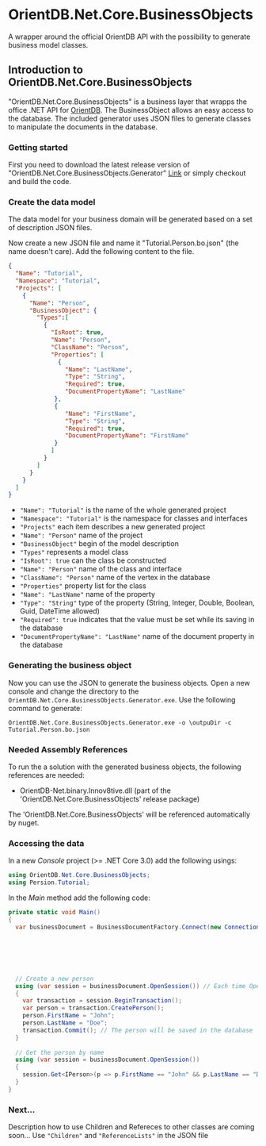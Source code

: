 # OrientDB.Net.Core.BusinessObjects
A wrapper around the official OrientDB API with the possibility to generate business model classes.

## Introduction to OrientDB.Net.Core.BusinessObjects
"OrientDB.Net.Core.BusinessObjects" is a business layer that wrapps the office .NET API for [OrientDB](https://orientdb.com/). 
The BusinessObject allows an easy access to the database. 
The included generator uses JSON files to generate classes to manipulate the documents in the database.

### Getting started
First you need to download the latest release version of "OrientDB.Net.Core.BusinessObjects.Generator" 
[Link](https://github.com/kostkams/OrientDB.Net.Core.BusinessObjects/releases) or simply checkout and build the code.

### Create the data model
The data model for your business domain will be generated based on a set of description JSON files.

Now create a new JSON file and name it "Tutorial.Person.bo.json" (the name doesn't care). 
Add the following content to the file.
```json
{
  "Name": "Tutorial",
  "Namespace": "Tutorial",
  "Projects": [
    {
      "Name": "Person",
      "BusinessObject": {
        "Types":[
          {
            "IsRoot": true,
            "Name": "Person",
            "ClassName": "Person",
            "Properties": [
              {  
                "Name": "LastName",
                "Type": "String",
                "Required": true,
                "DocumentPropertyName": "LastName"
             },
             {
                "Name": "FirstName",
                "Type": "String",
                "Required": true,
                "DocumentPropertyName": "FirstName"
             }
            ]
          }
        ]
      }
    }
  ]
}
```
* `"Name": "Tutorial"` is the name of the whole generated project
* `"Namespace": "Tutorial"` is the namespace for classes and interfaces
* `"Projects"` each item describes a new generated project
* `"Name": "Person"` name of the project
* `"BusinessObject"` begin of the model description
* `"Types"` represents a model class
* `"IsRoot": true` can the class be constructed
* `"Name": "Person"` name of the class and interface
* `"ClassName": "Person"` name of the vertex in the database
* `"Properties"` property list for the class
* `"Name": "LastName"` name of the property
* `"Type": "String"` type of the property (String, Integer, Double, Boolean, Guid, DateTime allowed)
* `"Required": true` indicates that the value must be set while its saving in the database
* `"DocumentPropertyName": "LastName"` name of the document property in the database

### Generating the business object
Now you can use the JSON to generate the business objects. 
Open a new console and change the directory to the `OrientDB.Net.Core.BusinessObjects.Generator.exe`.
Use the following command to generate:
```
OrientDB.Net.Core.BusinessObjects.Generator.exe -o \outpuDir -c Tutorial.Person.bo.json
```

### Needed Assembly References
To run the a solution with the generated business objects, the following references are needed:
* OrientDB-Net.binary.Innov8tive.dll (part of the 'OrientDB.Net.Core.BusinessObjects' release package)

The 'OrientDB.Net.Core.BusinessObjects' will be referenced automatically by nuget.

### Accessing the data
In a new _Console_ project (>= .NET Core 3.0) add the following usings:
```C#
using OrientDB.Net.Core.BusinessObjects;
using Persion.Tutorial;
```
In the _Main_ method add the following code:
```C#
private static void Main()
{
  var businessDocument = BusinessDocumentFactory.Connect(new ConnectionInfo("localhost",
                                                                            2424,
                                                                            "root",
                                                                            "pwd",
                                                                            "TestDatabase",
                                                                            EDatabaseType.Graph));
  
  // Create a new person
  using (var session = businessDocument.OpenSession()) // Each time OpenSession is called, a new connection to the database is opened
  {
    var transaction = session.BeginTransaction();
    var person = transaction.CreatePerson();
    person.FirstName = "John";
    person.LastName = "Doe";
    transaction.Commit(); // The person will be saved in the database
  }
  
  // Get the person by name
  using (var session = businessDocument.OpenSession())
  {
    session.Get<IPerson>(p => p.FirstName == "John" && p.LastName == "Doe").First();
  }
}
```

### Next...
Description how to use Children and Refereces to other classes are coming soon...
Use `"Children"` and `"ReferenceLists"` in the JSON file
